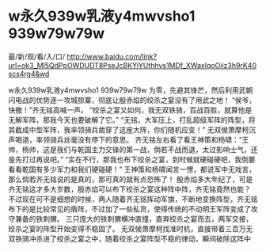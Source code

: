 # w永久939w乳液y4mwvsho1 939w79w79w

最/新/观/看/入/口/ http://www.baidu.com/link?url=ok3_Ml5QdPpOWDUDT8PseJcBKYiYUthhvs1MDf_XWaxIqoOiiz3h9rK40scs4rg4&wd

w永久939w乳液y4mwvsho1 939w79w79w
为零，先避其锋芒，然后利用武朝闪电战的优势逐一攻城掠寨，彻底让殷赤焰的绞杀之宴没有了用武之地！
    “侯爷，快撤！”齐无铭高喊一声。
    “绞杀之宴又如何，我无双铁骑，百战百胜，就算他是无解军阵，那我今天也要破解了它。”
    “无铭，大军压上，打乱超级军阵的阵型，将其截成中型军阵，我率领骑兵凿穿了这座大阵，你们随机应变！”
    无双侯萧摩柯沉声喝道，率领骑兵丝毫没有停下的意思。
    齐无铭左右看了看王神策和杨啸：“王帅，杨帅，这是我们与乾国主力交锋的第一战，倘若不战而退，太过影响士气，还是先打过再说吧。”
    “实在不行，那我也布下绞杀之宴，到时候就硬碰硬吧，我倒要看看乾国有多少军力和我们硬碰硬！”
    王神策和杨啸闻言一愣，都说军中无戏言，那么倘若齐无铭说的是真的，那可真的就有点恐怖了！
    殷赤焰多大年纪了，可是齐无铭这才多大岁数，殷赤焰可以布下绞杀之宴这种阵中阵，齐无铭竟然也能？
    不过现在可不是细想的时候，两人随着齐无铭挥动军旗，不断地变换阵型，齐无铭布下的是比较常见的盾阵，不过加了一些私货，使得传统的不动明王军阵变成了攻守兼备的铁刺猬。
    三只庞大的铁刺猬横冲直撞，直奔绞杀之宴而去，两军交接，绞杀之宴的阵型开始变得不稳固了。
    无双侯萧摩柯找准时机，直接带着三百万无双铁骑冲杀进了绞杀之宴之中，随着绞杀之宴阵型不稳的律动，瞬间破除这阵中

